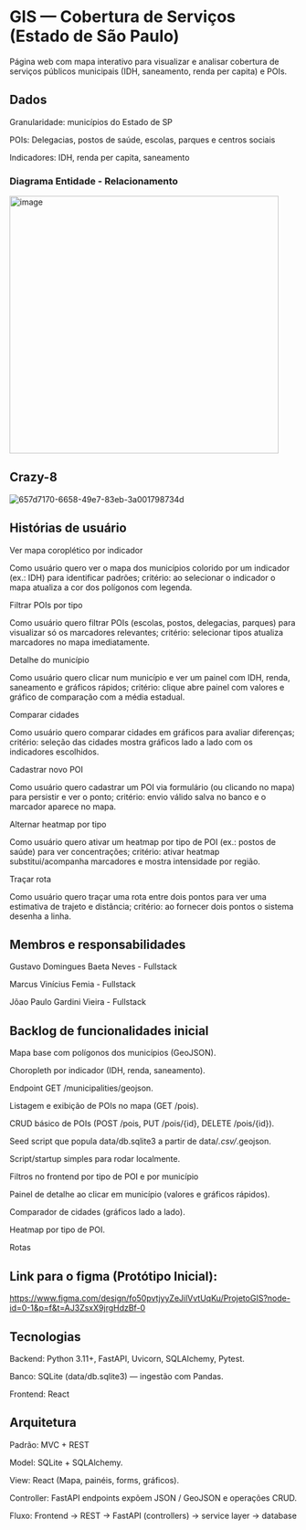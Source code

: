 # GIS — Cobertura de Serviços (Estado de São Paulo)

Página web com mapa interativo para visualizar e analisar cobertura de serviços públicos municipais (IDH, saneamento, renda per capita) e POIs.


## Dados

Granularidade: municípios do Estado de SP

POIs: Delegacias, postos de saúde, escolas, parques e centros sociais

Indicadores: IDH, renda per capita, saneamento

### Diagrama Entidade - Relacionamento
<img width="471" height="451" alt="image" src="https://github.com/user-attachments/assets/0651f8a4-3239-4201-b704-5c5bdc475b14" />

## Crazy-8
![657d7170-6658-49e7-83eb-3a001798734d](https://github.com/user-attachments/assets/fb34a31d-b07b-4ae6-9e09-a166d74e6893)

## Histórias de usuário


Ver mapa coroplético por indicador

Como usuário quero ver o mapa dos municípios colorido por um indicador (ex.: IDH) para identificar padrões; critério: ao selecionar o indicador o mapa atualiza a cor dos polígonos com legenda.

Filtrar POIs por tipo

Como usuário quero filtrar POIs (escolas, postos, delegacias, parques) para visualizar só os marcadores relevantes; critério: selecionar tipos atualiza marcadores no mapa imediatamente.

Detalhe do município

Como usuário quero clicar num município e ver um painel com IDH, renda, saneamento e gráficos rápidos; critério: clique abre painel com valores e gráfico de comparação com a média estadual.

Comparar cidades

Como usuário quero comparar cidades em gráficos para avaliar diferenças; critério: seleção das cidades mostra gráficos lado a lado com os indicadores escolhidos.

Cadastrar novo POI

Como usuário quero cadastrar um POI via formulário (ou clicando no mapa) para persistir e ver o ponto; critério: envio válido salva no banco e o marcador aparece no mapa.

Alternar heatmap por tipo

Como usuário quero ativar um heatmap por tipo de POI (ex.: postos de saúde) para ver concentrações; critério: ativar heatmap substitui/acompanha marcadores e mostra intensidade por região.

Traçar rota 

Como usuário quero traçar uma rota entre dois pontos para ver uma estimativa de trajeto e distância; critério: ao fornecer dois pontos o sistema desenha a linha.

## Membros e responsabilidades
Gustavo Domingues Baeta Neves - Fullstack

Marcus Vinícius Femia - Fullstack

Jõao Paulo Gardini Vieira - Fullstack


## Backlog de funcionalidades inicial 

Mapa base com polígonos dos municípios (GeoJSON).

Choropleth por indicador (IDH, renda, saneamento).

Endpoint GET /municipalities/geojson.

Listagem e exibição de POIs no mapa (GET /pois).

CRUD básico de POIs (POST /pois, PUT /pois/{id}, DELETE /pois/{id}).

Seed script que popula data/db.sqlite3 a partir de data/*.csv/*.geojson.

Script/startup simples para rodar localmente.

Filtros no frontend por tipo de POI e por município

Painel de detalhe ao clicar em município (valores e gráficos rápidos).

Comparador de cidades (gráficos lado a lado).

Heatmap por tipo de POI.

Rotas

## Link para o figma (Protótipo Inicial):

https://www.figma.com/design/fo50pvtjyyZeJilVvtUqKu/ProjetoGIS?node-id=0-1&p=f&t=AJ3ZsxX9jrgHdzBf-0


## Tecnologias

Backend: Python 3.11+, FastAPI, Uvicorn, SQLAlchemy, Pytest.

Banco: SQLite (data/db.sqlite3) — ingestão com Pandas.

Frontend: React 


## Arquitetura

Padrão: MVC + REST

Model: SQLite + SQLAlchemy.

View: React (Mapa, painéis, forms, gráficos).

Controller: FastAPI endpoints expõem JSON / GeoJSON e operações CRUD.

Fluxo: Frontend → REST → FastAPI (controllers) → service layer → database
